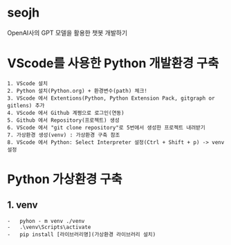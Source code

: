 # seojh
OpenAI사의 GPT  모델을 활용한 챗봇 개발하기

# VScode를 사용한 Python 개발환경 구축
    1. VScode 설치
    2. Python 설치(Python.org) + 환경변수(path) 체크!
    3. VScode 에서 Extentions(Python, Python Extension Pack, gitgraph or gitlens) 추가
    4. VScode 에서 Github 계쩡으로 로그인(연동)
    5. Github 에서 Repository(프로젝트) 생성
    6. VScode 에서 "git clone repository"로 5번에서 생성한 프로젝트 내려받기
    7. 가상환경 생성(venv) : 가상환경 구축 참조
    8. VScode 에서 Python: Select Interpreter 설정(Ctrl + Shift + p) -> venv 설정


# Python 가상환경 구축
## 1. venv
    -   pyhon - m venv ./venv
    -   .\venv\Scripts\activate
    -   pip install [라이브러리명](가상환경 라이브러리 설치)
